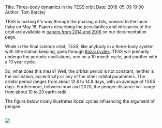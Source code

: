 Title: Three-body dynamics in the TESS orbit
Date: 2018-05-09 10:00
Author: Tom Barclay

TESS is making it's way through the phasing orbits, onward to the lunar flyby on May 18. Papers describing the peculiarities and intricacies of the orbit are available in [papers from 2014 and 2016](documentation.html) on our documentation page. 

While in the final science orbit, TESS, like anybody in a three-body system with little station keeping, goes through [Kozai cycles](https://en.wikipedia.org/wiki/Kozai_mechanism). TESS will primarily undergo tho periodic oscillations, one on a 10 month cycle, and another with a 10 year cycle. 

So, what does this mean? Well, the orbital period is not constant, neither is the inclination, eccentricity or any of the other orbital parameters. The orbital period ranges from about 12.8 to 14.6 days, with an average of 13.65 days. Furthermore, between now and 2020, the perigee distance will range from about 10 to 20 earth-radii.

The figure below nicely illustrates Kozai cycles influencing the argument of perigee.

<br/>
<img class="img-responsive" style="max-width:67%;" src="images/tess-aop.png">
<br/>